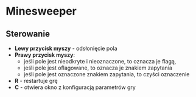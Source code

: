 # Minesweeper

## Sterowanie
- **Lewy przycisk myszy** - odsłonięcie pola
- **Prawy przycisk myszy**:
  - jeśli pole jest nieodkryte i nieoznaczone, to oznacza je flagą,
  - jeśli pole jest oflagowane, to oznacza je znakiem zapytania
  - jeśli pole jest oznaczone znakiem zapytania, to czyści oznaczenie
- **R** - restartuje grę
- **C** - otwiera okno z konfiguracją parametrów gry
